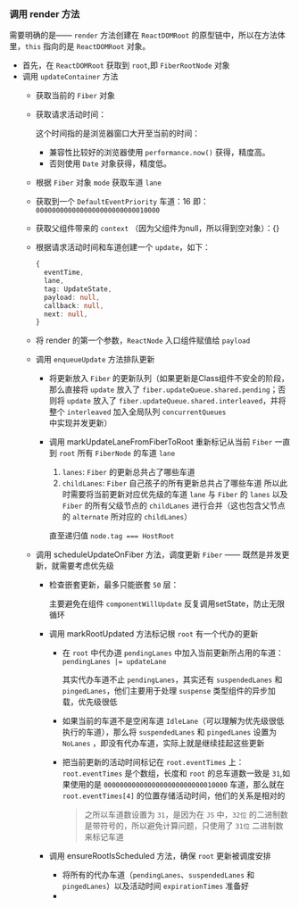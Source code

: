 ### 调用 render 方法
需要明确的是—— `render` 方法创建在 `ReactDOMRoot` 的原型链中，所以在方法体里，`this` 指向的是 `ReactDOMRoot` 对象。
- 首先，在 `ReactDOMRoot` 获取到 `root`,即 `FiberRootNode` 对象
- 调用 `updateContainer` 方法
  - 获取当前的 `Fiber` 对象
  - 获取请求活动时间：

    这个时间指的是浏览器窗口大开至当前的时间：
    - 兼容性比较好的浏览器使用 `performance.now()` 获得，精度高。
    - 否则使用 `Date` 对象获得，精度低。
  - 根据 `Fiber` 对象 `mode` 获取车道 `lane`
  - 获取到一个 `DefaultEventPriority` 车道：16 即：`0000000000000000000000000010000`
  - 获取父组件带来的 `context` （因为父组件为null，所以得到空对象）：{}
  - 根据请求活动时间和车道创建一个 `update`，如下：
    ``` TypeScript
    {
      eventTime,
      lane,
      tag: UpdateState,
      payload: null,
      callback: null,
      next: null,
    }
    ```
  - 将 render 的第一个参数，`ReactNode` 入口组件赋值给 `payload`
  - 调用 `enqueueUpdate` 方法排队更新
    - 将更新放入 `Fiber` 的更新队列（如果更新是Class组件不安全的阶段，那么直接将 `update` 放入了 `fiber.updateQueue.shared.pending`；否则将 `update` 放入了 `fiber.updateQueue.shared.interleaved`，并将整个 `interleaved` 加入全局队列 `concurrentQueues` 中实现并发更新）
    - 调用 markUpdateLaneFromFiberToRoot 重新标记从当前 `Fiber` 一直到 `root` 所有 `FiberNode` 的车道 `lane`
      1. `lanes`: `Fiber` 的更新总共占了哪些车道
      2. `childLanes`: `Fiber` 自己孩子的所有更新总共占了哪些车道
      所以此时需要将当前更新对应优先级的车道 `lane` 与 `Fiber` 的 `lanes` 以及 `Fiber` 的所有父级节点的 `childLanes` 进行合并（这也包含父节点的 `alternate` 所对应的 `childLanes`）

      直至递归值 `node.tag === HostRoot`
  - 调用 scheduleUpdateOnFiber 方法，调度更新 `Fiber` —— 既然是并发更新，就需要考虑优先级
    - 检查嵌套更新，最多只能嵌套 `50` 层：
 
      主要避免在组件 `componentWillUpdate` 反复调用setState，防止无限循环
    - 调用 markRootUpdated 方法标记根 `root` 有一个代办的更新
      - 在 `root` 中代办道 `pendingLanes` 中加入当前更新所占用的车道：`pendingLanes |= updateLane`
        
        其实代办车道不止 `pendingLanes`，其实还有 `suspendedLanes` 和 `pingedLanes`，他们主要用于处理 `suspense` 类型组件的异步加载，优先级很低
      - 如果当前的车道不是空闲车道 `IdleLane`（可以理解为优先级很低执行的车道），那么将 `suspendedLanes` 和 `pingedLanes` 设置为 `NoLanes` ，即没有代办车道，实际上就是继续挂起这些更新
      - 把当前更新的活动时间标记在 `root.eventTimes` 上：`root.eventTimes` 是个数组，长度和 `root` 的总车道数一致是 `31`,如果使用的是 `0000000000000000000000000010000` 车道，那么就在 `root.eventTimes[4]` 的位置存储活动时间，他们的关系是相对的
        > 之所以车道数设置为 `31`，是因为在 `JS` 中，`32位` 的二进制数是带符号的，所以避免计算问题，只使用了 `31位` 二进制数来标记车道
    - 调用 ensureRootIsScheduled 方法，确保 `root` 更新被调度安排
      - 将所有的代办车道（`pendingLanes`、`suspendedLanes` 和 `pingedLanes`）以及活动时间 `expirationTimes` 准备好
      - 
    
